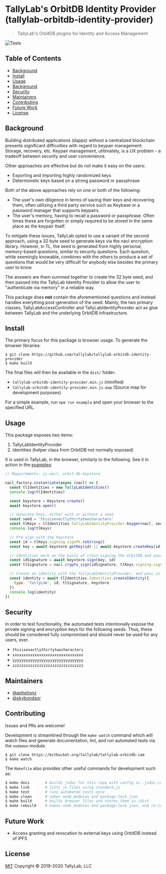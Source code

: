 # TallyLab's OrbitDB Identity Provider (tallylab-orbitdb-identity-provider)

> TallyLab's OrbitDB plugins for Identity and Access Management

![Tests](https://github.com/tallylab/tallylab-orbitdb-identity-provider/workflows/Tests/badge.svg?branch=master)

## Table of Contents

- [Background](#background)
- [Install](#install)
- [Usage](#usage)
- [Background](#background)
- [Security](#security)
- [Maintainers](#maintainers)
- [Contributing](#contributing)
- [Future Work](#future-work)
- [License](#license)

## Background

Building distributed applications (dapps) without a centralized blockchain presents
significant difficulties with regard to keypair management: Storage, recovery, etc. Keypair
management, ulitimately, is a UX problem - a tradeoff between security and user convenience.

Other approaches are effective but do not make it easy on the users:
- Exporting and importing highly randomized keys
- Deterministic keys based on a strong password or passphrase

Both of the above approaches rely on one or both of the following:
- The user's own diligence in terms of saving their keys and recovering them, often utilizing
a third party service such as Keybase or a password manager that supports keypairs.
- The user's memory, having to recall a password or passphrase. Often times these are forgotten
or simply required to be stored in the same place as the keypair itself.

To mitigate these issues, TallyLab opted to use a variant of the second approach, using a
32 byte seed to generate keys via the nacl encryption library. However, in TL, the seed is
generated from highly personal, memory-based questions, similar to security questions.
Each question, while seemingly knowable, combines with the others to produce a set of
questions that would be very difficult for anybody else besides the primary user to know.

The answers are them summed together to create the 32 byte seed, and then passed into the
TallyLab Identity Provider to allow the user to "authenticate via memory" in a reliable way.

This package does **not** contain the aforementioned questions and instead handles everything
post-generation of the seed. Mainly, the two primary classes, TallyLabAccessController and
TallyLabIdentityProvider act as glue between TallyLab and the underlying OrbitDB infrastructure.

## Install

The primary focus for this package is browser usage. To generate the browser libraries:

```
$ git clone https://github.com/tallylab/tallylab-orbitdb-identity-provider
$ make build
```

The final files will then be available in the `dist/` folder:

- `tallylab-orbitdb-identity-provider.min.js` (minified)
- `tallylab-orbitdb-identity-provider.min.js.map` (Source map for development purposes)

For a simple example, run `npm run example` and open your browser to the specified URL.

## Usage

This package exposes two items:
1. TallyLabIdentityProvider
2. Identities (helper class from OrbitDB not normally exposed)

It is used in TallyLab, in the browser, similarly to the following. See it in action in the
[examples](./examples):

```JavaScript
// Requirements: js-nacl, orbit-db-keystore

nacl_factory.instantiate(async (nacl) => {
  const tlIdentities = new TallyLabIdentities()
  console.log(tlIdentities)

  const keystore = Keystore.create()
  await keystore.open()

  // Generate keys, either with or without a seed
  const seed = 'thisisexactlythirtytwocharacters'
  const tlKeys = tlIdentities.TallyLabIdentityProvider.keygen(nacl, seed)
  console.log(tlKeys)

  // Pre-sign with the keystore
  const id = tlKeys.signing.signPk.toString()
  const key = await keystore.getKey(id) || await keystore.createKey(id)

  // Identities work on the basis of cross-signing the OrbitDB and your provided keys
  const idSignature = await keystore.sign(key, id)
  const tlSignature = nacl.crypto_sign(idSignature, tlKeys.signing.signSk)

  // Create an identity with the TallyLabIdentityProvider, and pass in the keystore
  const identity = await tlIdentities.Identities.createIdentity({
    type: 'TallyLab', id, tlSignature, keystore
  })
  console.log(identity)
})
```

## Security

In order to test functionality, the automated tests intentionally expose the private signing
and encryption keys for the following seeds. Thus, these should be considered fully
compromised and should never be used for any users, ever.

- `thisisexactlythirtytwocharacters`
- `xxxxxxxxxxxxxxxxxxxxxxxxxxxxxxxx`
- `yyyyyyyyyyyyyyyyyyyyyyyyyyyyyyyy`
- `zzzzzzzzzzzzzzzzzzzzzzzzzzzzzzzz`

## Maintainers

- [@aphelionz](https://github.com/aphelionz)
- [@skybondsor](https://github.com/skybondsor)

## Contributing

Issues and PRs are welcome!

Development is streamlined through the `make watch` command which will watch files
and generate documentation, lint, and run automated tests via the `nodemon` module.

```
$ git clone https://bitbucket.org/tallylab/tallylab-orbitdb-iam
$ make watch
```

The `Makefile` also provides other useful commands for development such as:

```bash
$ make docs       # builds jsdoc for this repo with config in .jsdoc.config.js
$ make link       # lints js files using standard.js
$ make test       # runs automated tests once
$ make clean      # nukes node_modules and package-lock.json
$ make build      # builds browser files and stores them in /dist
$ make rebuild    # nukes node_modules and package-lock.json, and re-installs dependencies
```

## Future Work

- Access granting and revocation to external keys using OrbitDB instead of IPFS

## License

[MIT](./LICENSE) Copyright © 2019-2020 TallyLab, LLC

